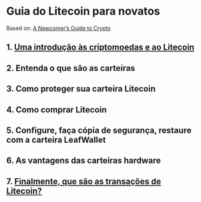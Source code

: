 # Guia do Litecoin para novatos

Based on: [A Newcomer’s Guide to Crypto](https://medium.com/the-litecoin-school-of-crypto/a-newcomers-guide-to-crypto/home)

## 1. [Uma introdução às criptomoedas e ao Litecoin](01-Uma_introducao_as_criptomoedas_e_ao_Litecoin.md)
## 2. Entenda o que são as carteiras
## 3. Como proteger sua carteira Litecoin
## 4. Como comprar Litecoin
## 5. Configure, faça cópia de segurança, restaure com a carteira LeafWallet
## 6. As vantagens das carteiras hardware
## 7. [Finalmente, que são as transações de Litecoin?](07-Finalmente_que_sao_as_transacoes_Litecoin.md)
